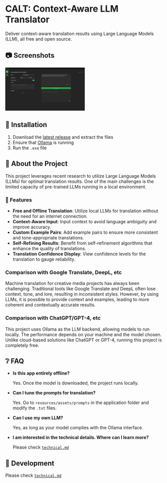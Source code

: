 # CALT: Context-Aware LLM Translator

Deliver context-aware translation results using Large Language Models (LLM), all free and open source.

## 📷 Screenshots

<img src="doc\screenshot.png" alt="screenshot 1" width="50%"/>

## 🏬 Installation

1. Download the [latest release](https://github.com/CyrusCKF/translator/releases) and extract the files
2. Ensure that [Ollama](https://ollama.com/) is running
3. Run the `.exe` file

## 🌟 About the Project

This project leverages recent research to utilize Large Language Models (LLMs) for optimal translation results. One of the main challenges is the limited capacity of pre-trained LLMs running in a local environment.

### 🎯 Features

* **Free and Offline Translation**: Utilize local LLMs for translation without the need for an internet connection.
* **Context-Aware Input**: Input context to avoid language ambiguity and improve accuracy.
* **Custom Example Pairs**: Add example pairs to ensure more consistent and tone-appropriate translations.
* **Self-Refining Results**: Benefit from self-refinement algorithms that enhance the quality of translations.
* **Translation Confidence Display**: View confidence levels for the translation to gauge reliability.

### Comparison with Google Translate, DeepL, etc

Machine translation for creative media projects has always been challenging. Traditional tools like Google Translate and DeepL often lose context, tone, and lore, resulting in inconsistent styles. However, by using LLMs, it is possible to provide context and examples, leading to more coherent and contextually accurate results.

### Comparison with ChatGPT/GPT-4, etc

This project uses Ollama as the LLM backend, allowing models to run locally. The performance depends on your machine and the model chosen. Unlike cloud-based solutions like ChatGPT or GPT-4, running this project is completely free.

## ❔ FAQ

* **Is this app entirely offline?**

    Yes. Once the model is downloaded, the project runs locally.

* **Can I tune the prompts for translation?**

    Yes. Go to `resources/assets/prompts` in the application folder and modify the `.txt` files.

* **Can I use my own LLM?**

    Yes, as long as your model complies with the Ollama interface.

* **I am interested in the technical details. Where can I learn more?**

    Please check [`technical.md`](doc/technical.md)

## 👋 Development

Please check [`technical.md`](doc/technical.md)
